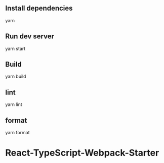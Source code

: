 ## Install dependencies

yarn

## Run dev server

yarn start

## Build

yarn build

## lint

yarn lint

## format

yarn format
# React-TypeScript-Webpack-Starter
